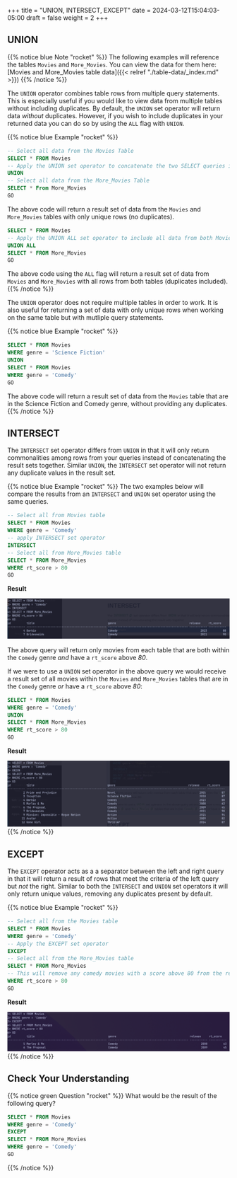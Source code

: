 +++
title = "UNION, INTERSECT, EXCEPT"
date = 2024-03-12T15:04:03-05:00
draft = false
weight = 2
+++

## UNION

{{% notice blue Note "rocket" %}}
The following examples will reference the tables `Movies` and `More_Movies`. You can view the data for them here: [Movies and More_Movies table data]({{< relref "./table-data/_index.md" >}})
{{% /notice %}}

The `UNION` operator combines table rows from multiple query statements. This is especially useful if you would like to view data from multiple tables without including duplicates. By default, the `UNION` set operator will return data *without* duplicates. However, if you wish to include duplicates in your returned data you can do so by using the `ALL` flag with `UNION`.

{{% notice blue Example "rocket" %}}
```sql
-- Select all data from the Movies Table
SELECT * FROM Movies
-- Apply the UNION set operator to concatenate the two SELECT queries into a single result
UNION
-- Select all data from the More_Movies Table
SELECT * From More_Movies
GO
```

The above code will return a result set of data from the `Movies` and `More_Movies` tables with only unique rows (no duplicates).

```sql
SELECT * FROM Movies
-- Apply the UNION ALL set operator to include all data from both Movies and More_Movies tables
UNION ALL
SELECT * FROM More_Movies
GO
```

The above code using the `ALL` flag will return a result set of data from `Movies` and `More_Movies` with all rows from both tables (duplicates included).
{{% /notice %}}

The `UNION` operator does not require multiple tables in order to work. It is also useful for returning a set of data with only unique rows when working on the same table but with mutliple query statements.

{{% notice blue Example "rocket" %}}
```sql
SELECT * FROM Movies
WHERE genre = 'Science Fiction'
UNION
SELECT * FROM Movies
WHERE genre = 'Comedy'
GO
```

The above code will return a result set of data from the `Movies` table that are in the Science Fiction and Comedy genre, without providing any duplicates.
{{% /notice %}}

## INTERSECT

The `INTERSECT` set operator differs from `UNION` in that it will only return commonalities among rows from your queries instead of concatenating the result sets together. Similar `UNION`, the `INTERSECT` set operator will not return any duplicate values in the result set.

{{% notice blue Example "rocket" %}}
The two examples below will compare the results from an `INTERSECT` and `UNION` set operator using the same queries.

```sql
-- Select all from Movies table
SELECT * FROM Movies
WHERE genre = 'Comedy'
-- apply INTERSECT set operator
INTERSECT
-- Select all from More_Movies table
SELECT * FROM More_Movies
WHERE rt_score > 80
GO
```

**Result**

![Result set returned from running an INTERSECT query against the movies and more_movies tables](pictures/intersect-example.png?classes=border)

The above query will return only movies from each table that are both within the `Comedy` genre *and* have a `rt_score` above *80*.

If we were to use a `UNION` set operator in the above query we would receive a result set of all movies within the  `Movies` and `More_Movies` tables that are in the `Comedy` genre *or* have a `rt_score` above *80*:

```sql
SELECT * FROM Movies
WHERE genre = 'Comedy'
UNION
SELECT * FROM More_Movies
WHERE rt_score > 80
GO
```

**Result**

![Result set returned from running a UNION set operator with the same queries as the above INTERSECT query](pictures/intersect-union-compare.png?classes=border)
{{% /notice %}}

## EXCEPT

The `EXCEPT` operator acts as a a separator between the left and right query in that it will return a result of rows that meet the criteria of the left query but *not* the right. Similar to both the `INTERSECT` and `UNION` set operators it will only return unique values, removing any duplicates present by default.

{{% notice blue Example "rocket" %}}
```sql
-- Select all from the Movies table
SELECT * FROM Movies
WHERE genre = 'Comedy'
-- Apply the EXCEPT set operator
EXCEPT
-- Select all from the More_Movies table
SELECT * FROM More_Movies
-- This will remove any comedy movies with a score above 80 from the result
WHERE rt_score > 80
GO
```

**Result**

![Query run using the EXCEPT set operator on the Movies and More_Movies tables](pictures/except-example.png?classes=border)
{{% /notice %}}

## Check Your Understanding

{{% notice green Question "rocket" %}}
What would be the result of the following query?

```sql
SELECT * FROM Movies
WHERE genre = 'Comedy'
EXCEPT
SELECT * FROM More_Movies
WHERE genre = 'Comedy'
GO
```
<!-- Solution: No Result -->
{{% /notice %}}